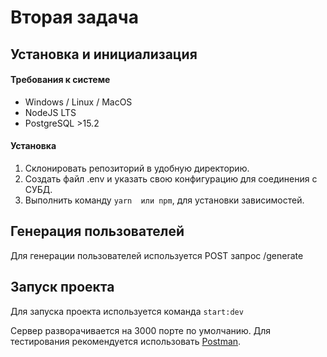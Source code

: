 # Вторая задача

## Установка и инициализация

#### Требования к системе

- Windows / Linux / MacOS
- NodeJS LTS
- PostgreSQL >15.2

#### Установка

1. Склонировать репозиторий в удобную директорию.
2. Создать файл .env и указать свою конфигурацию для соединения с СУБД.
3. Выполнить команду `yarn  или npm`, для установки зависимостей.


## Генерация пользователей
Для генерации пользователей используется POST запрос /generate


## Запуск проекта

Для запуска проекта используется команда `start:dev`

Сервер разворачивается на 3000 порте по умолчанию. Для тестирования рекомендуется использовать [Postman](https://www.postman.com/).
